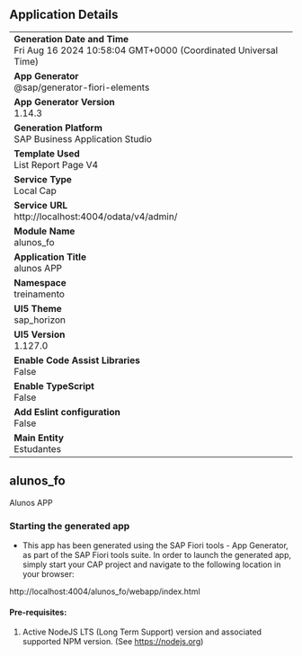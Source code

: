 ## Application Details
|               |
| ------------- |
|**Generation Date and Time**<br>Fri Aug 16 2024 10:58:04 GMT+0000 (Coordinated Universal Time)|
|**App Generator**<br>@sap/generator-fiori-elements|
|**App Generator Version**<br>1.14.3|
|**Generation Platform**<br>SAP Business Application Studio|
|**Template Used**<br>List Report Page V4|
|**Service Type**<br>Local Cap|
|**Service URL**<br>http://localhost:4004/odata/v4/admin/|
|**Module Name**<br>alunos_fo|
|**Application Title**<br>alunos APP|
|**Namespace**<br>treinamento|
|**UI5 Theme**<br>sap_horizon|
|**UI5 Version**<br>1.127.0|
|**Enable Code Assist Libraries**<br>False|
|**Enable TypeScript**<br>False|
|**Add Eslint configuration**<br>False|
|**Main Entity**<br>Estudantes|

## alunos_fo

Alunos APP

### Starting the generated app

-   This app has been generated using the SAP Fiori tools - App Generator, as part of the SAP Fiori tools suite.  In order to launch the generated app, simply start your CAP project and navigate to the following location in your browser:

http://localhost:4004/alunos_fo/webapp/index.html

#### Pre-requisites:

1. Active NodeJS LTS (Long Term Support) version and associated supported NPM version.  (See https://nodejs.org)


